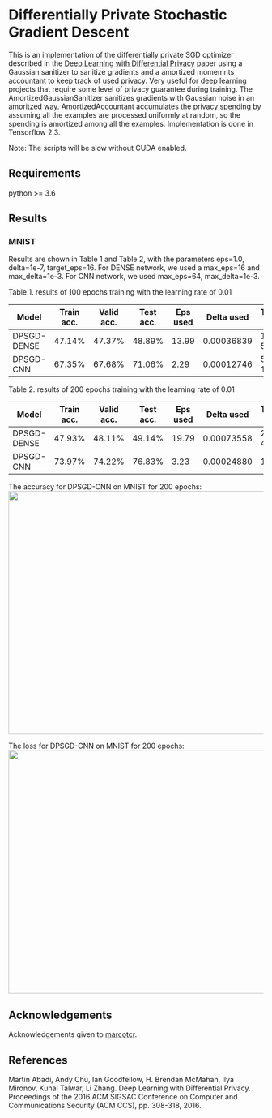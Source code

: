 # Differentially Private Stochastic Gradient Descent

This is an implementation of the differentially private SGD optimizer described in the [Deep Learning with Differential Privacy](https://arxiv.org/abs/1607.00133) paper using a Gaussian sanitizer to sanitize gradients and a amortized momemnts accountant to keep track of used privacy. Very useful for deep learning projects that require some level of privacy guarantee during training. The AmortizedGaussianSanitizer sanitizes gradients with Gaussian noise in an amoritzed way. AmortizedAccountant accumulates the privacy spending by assuming all the examples are processed uniformly at random, so the spending is amortized among all the examples. Implementation is done in Tensorflow 2.3.

Note: The scripts will be slow without CUDA enabled.

## Requirements
python >= 3.6

## Results
### MNIST
Results are shown in Table 1 and Table 2, with the parameters eps=1.0, delta=1e-7, target_eps=16. For DENSE network, we used a max_eps=16 and max_delta=1e-3. For CNN network, we used max_eps=64, max_delta=1e-3.

Table 1. results of 100 epochs training with the learning rate of 0.01

| Model      | Train acc.  | Valid acc.  | Test acc. | Eps used | Delta used | Training time |
| -----      | -----       | ----        | ----      | ----     | ----       | ----
| DPSGD-DENSE|  47.14%     | 47.37%      | 48.89%    | 13.99    | 0.00036839 | 14M 52S
| DPSGD-CNN  |  67.35%     | 67.68%      | 71.06%    | 2.29     | 0.00012746 | 52M 15S

Table 2. results of 200 epochs training with the learning rate of 0.01

| Model      | Train acc.  | Valid acc.  | Test acc. | Eps used | Delta used | Training time |
| -----      | -----       | ----        | ----      | ----     | ----       | ----
| DPSGD-DENSE|  47.93%     | 48.11%      |  49.14%   | 19.79    | 0.00073558 | 28M 48S
| DPSGD-CNN  |  73.97%     | 74.22%      |  76.83%   | 3.23     | 0.00024880 | 1H 46M

The accuracy for DPSGD-CNN on MNIST for 200 epochs:
<img src="https://raw.githubusercontent.com/thecml/dpsgd-optimizer/master/results/DPSGD-Accuracy-200-cnn-mnist.png" width="640" height="480">

The loss for DPSGD-CNN on MNIST for 200 epochs:
<img src="https://raw.githubusercontent.com/thecml/dpsgd-optimizer/master/results/DPSGD-Loss-200-cnn-mnist.png" width="640" height="480">

## Acknowledgements
Acknowledgements given to [marcotcr](https://github.com/marcotcr/tf-models).

## References
Martín Abadi, Andy Chu, Ian Goodfellow, H. Brendan McMahan, Ilya Mironov, Kunal Talwar, Li Zhang. Deep Learning with Differential Privacy. Proceedings of the 2016 ACM SIGSAC Conference on Computer and Communications Security (ACM CCS), pp. 308-318, 2016.


